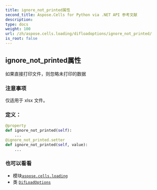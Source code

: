```yaml
---
title: ignore_not_printed属性
second_title: Aspose.Cells for Python via .NET API 参考文献
description:
type: docs
weight: 100
url: /zh/aspose.cells.loading/difloadoptions/ignore_not_printed/
is_root: false
---
```

## ignore_not_printed属性

如果直接打印文件，则忽略未打印的数据

### 注意事项

仅适用于 xlsx 文件。
### 定义：
```python
@property
def ignore_not_printed(self):
    ...
@ignore_not_printed.setter
def ignore_not_printed(self, value):
    ...
```

### 也可以看看
* 模块[`aspose.cells.loading`](../../)
* 类 [`DifLoadOptions`](/cells/python-net/zh/aspose.cells.loading/difloadoptions)
